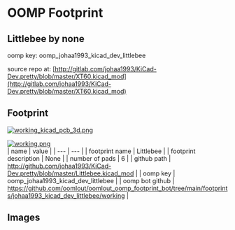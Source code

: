 # OOMP Footprint  
## Littlebee  by none  
  
oomp key: oomp_johaa1993_kicad_dev_littlebee  
  
source repo at: [http://gitlab.com/johaa1993/KiCad-Dev.pretty/blob/master/XT60.kicad_mod](http://gitlab.com/johaa1993/KiCad-Dev.pretty/blob/master/XT60.kicad_mod)  
## Footprint  
  
[![working_kicad_pcb_3d.png](working_kicad_pcb_3d_600.png)](working_kicad_pcb_3d.png)  
  
[![working.png](working_600.png)](working.png)  
| name | value | 
| --- | --- | 
| footprint name | Littlebee | 
| footprint description | None | 
| number of pads | 6 | 
| github path | http://github.com/johaa1993/KiCad-Dev.pretty/blob/master/Littlebee.kicad_mod | 
| oomp key | oomp_johaa1993_kicad_dev_littlebee | 
| oomp bot github | https://github.com/oomlout/oomlout_oomp_footprint_bot/tree/main/footprints/johaa1993_kicad_dev_littlebee/working | 
## Images  
